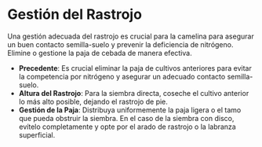 # Gestión del Rastrojo

Una gestión adecuada del rastrojo es crucial para la camelina para asegurar un buen contacto semilla-suelo y prevenir la deficiencia de nitrógeno. Elimine o gestione la paja de cebada de manera efectiva.

- **Precedente**: Es crucial eliminar la paja de cultivos anteriores para evitar la competencia por nitrógeno y asegurar un adecuado contacto semilla-suelo.
- **Altura del Rastrojo**: Para la siembra directa, coseche el cultivo anterior lo más alto posible, dejando el rastrojo de pie.
- **Gestión de la Paja**: Distribuya uniformemente la paja ligera o el tamo que pueda obstruir la siembra. En el caso de la siembra con disco, evítelo completamente y opte por el arado de rastrojo o la labranza superficial.